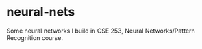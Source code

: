# neural-nets

Some neural networks I build in CSE 253, Neural Networks/Pattern Recognition course.
